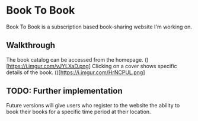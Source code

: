 # Book To Book
Book To Book is a subscription based book-sharing website I'm working on.
## Walkthrough
The book catalog can be accessed from the homepage.
()[https://i.imgur.com/vJYLXaD.png]
Clicking on a cover shows specific details of the book.
()[https://i.imgur.com/HrNCPUL.png]
## TODO: Further implementation
Future versions will give users who register to the website the ability to book their books for a specific time period at their location.
